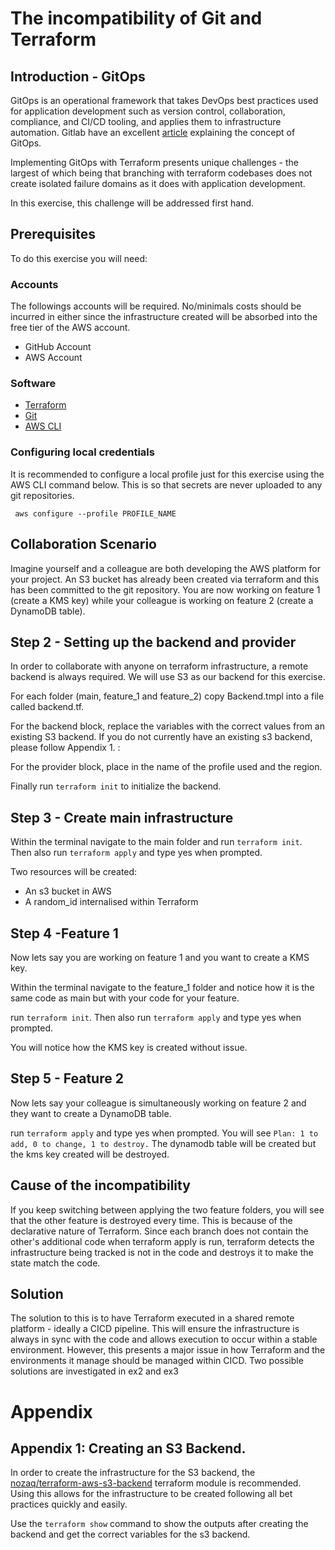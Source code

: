 # The incompatibility of Git and Terraform

## Introduction - GitOps

GitOps is an operational framework that takes DevOps best practices used for application development such as version control, collaboration, compliance, and CI/CD tooling, and applies them to infrastructure automation. Gitlab have an excellent [article](https://about.gitlab.com/topics/gitops/) explaining the concept of GitOps.

Implementing GitOps with Terraform presents unique challenges - the largest of which being that branching with terraform codebases does not create isolated failure domains as it does with application development.

In this exercise, this challenge will be addressed first hand.

## Prerequisites

To do this exercise you will need:

### Accounts

The followings accounts will be required. No/minimals costs should be incurred in either since the infrastructure created will be absorbed into the free tier of the AWS account.

- GitHub Account
- AWS Account

### Software

- [Terraform](https://learn.hashicorp.com/tutorials/terraform/install-cli)
- [Git](https://git-scm.com/book/en/v2/Getting-Started-Installing-Git)
- [AWS CLI](https://docs.aws.amazon.com/cli/latest/userguide/getting-started-install.html)

### Configuring local credentials

It is recommended to configure a local profile just for this exercise using the AWS CLI command below. This is so that secrets are never uploaded to any git repositories.

` aws configure --profile PROFILE_NAME`

## Collaboration Scenario

Imagine yourself and a colleague are both developing the AWS platform for your project. An S3 bucket has already been created via terraform and this has been committed to the git repository. You are now working on feature 1 (create a KMS key) while your colleague is working on feature 2 (create a DynamoDB table).

## Step 2 - Setting up the backend and provider

In order to collaborate with anyone on terraform infrastructure, a remote backend is always required. We will use S3 as our backend for this exercise.

For each folder (main, feature_1 and feature_2) copy Backend.tmpl into a file called backend.tf.

For the backend block, replace the variables with the correct values from an existing S3 backend. If you do not currently have an existing s3 backend, please follow Appendix 1. :

For the provider block, place in the name of the profile used and the region.

Finally run `terraform init` to initialize the backend.

## Step 3 - Create main infrastructure

Within the terminal navigate to the main folder and run `terraform init`.
Then also run `terraform apply` and type yes when prompted.

Two resources will be created:

- An s3 bucket in AWS
- A random_id internalised within Terraform

## Step 4 -Feature 1

Now lets say you are working on feature 1 and you want to create a KMS key.

Within the terminal navigate to the feature_1 folder and notice how it is the same code as main but with your code for your feature.

run `terraform init`.
Then also run `terraform apply` and type yes when prompted.

You will notice how the KMS key is created without issue.

## Step 5 - Feature 2

Now lets say your colleague is simultaneously working on feature 2 and they want to create a DynamoDB table.

run `terraform apply` and type yes when prompted. You will see `Plan: 1 to add, 0 to change, 1 to destroy.` The dynamodb table will be created but the kms key created will be destroyed.

## Cause of the incompatibility

If you keep switching between applying the two feature folders, you will see that the other feature is destroyed every time. This is because of the declarative nature of Terraform. Since each branch does not contain the other's additional code when terraform apply is run, terraform detects the infrastructure being tracked is not in the code and destroys it to make the state match the code.

## Solution

The solution to this is to have Terraform executed in a shared remote platform - ideally a CICD pipeline. This will ensure the infrastructure is always in sync with the code and allows execution to occur within a stable environment. However, this presents a major issue in how Terraform and the environments it manage should be managed within CICD. Two possible solutions are investigated in ex2 and ex3

# Appendix

## Appendix 1: Creating an S3 Backend.

In order to create the infrastructure for the S3 backend, the [nozaq/terraform-aws-s3-backend](https://github.com/nozaq/terraform-aws-remote-state-s3-backend) terraform module is recommended. Using this allows for the infrastructure to be created following all bet practices quickly and easily.

Use the `terraform show` command to show the outputs after creating the backend and get the correct variables for the s3 backend.
